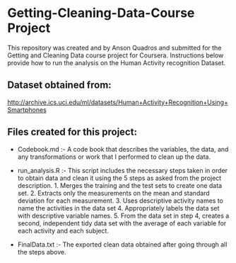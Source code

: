 # Getting-Cleaning-Data-Course Project

This repository was created and by Anson Quadros and submitted for the Getting and Cleaning Data course project for Coursera. Instructions below provide how to run the analysis on the Human Activity recognition Dataset. 

## Dataset obtained from: 
http://archive.ics.uci.edu/ml/datasets/Human+Activity+Recognition+Using+Smartphones

## Files created for this project: 

- Codebook.md :- A code book that describes the variables, the data, and any transformations or work that I performed to clean up the data.

- run_analysis.R :- This script includes the necessary steps taken in order to obtain data and clean it using the 5 steps as asked from the project description. 
                    1. Merges the training and the test sets to create one data set.
                    2. Extracts only the measurements on the mean and standard deviation for each measurement.
                    3. Uses descriptive activity names to name the activities in the data set
                    4. Appropriately labels the data set with descriptive variable names.
                    5. From the data set in step 4, creates a second, independent tidy data set with the average of each variable for each activity and each subject.

- FinalData.txt :- The exported clean data obtained after going through all the steps above. 
